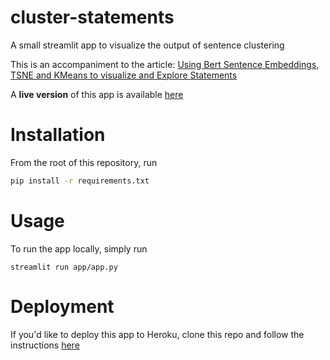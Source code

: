 # cluster-statements
A small streamlit app to visualize the output of sentence clustering

This is an accompaniment to the article: [Using Bert Sentence Embeddings, TSNE and KMeans to visualize and Explore Statements](https://sam-black.medium.com/using-bert-sentence-embeddings-t-sne-and-k-means-to-visualize-and-explore-statements-1c277a6c161a)

A **live version** of this app is available [here](https://cluster-demo.herokuapp.com/)

# Installation
From the root of this repository, run
```sh
pip install -r requirements.txt
```
# Usage
To run the app locally, simply run
```
streamlit run app/app.py
```

# Deployment
If you'd like to deploy this app to Heroku, clone this repo and follow the instructions [here](https://devcenter.heroku.com/articles/git)
